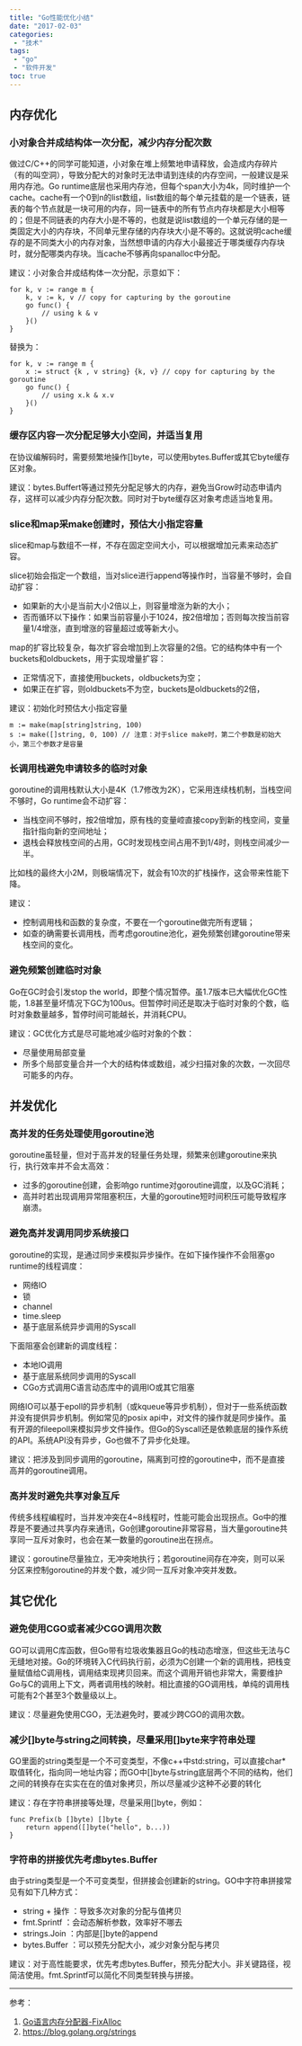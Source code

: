 ```yaml
---
title: "Go性能优化小结"
date: "2017-02-03"
categories:
 - "技术"
tags:
 - "go"
 - "软件开发"
toc: true
---
```



## 内存优化

### 小对象合并成结构体一次分配，减少内存分配次数

做过C/C++的同学可能知道，小对象在堆上频繁地申请释放，会造成内存碎片（有的叫空洞），导致分配大的对象时无法申请到连续的内存空间，一般建议是采用内存池。Go runtime底层也采用内存池，但每个span大小为4k，同时维护一个cache。cache有一个0到n的list数组，list数组的每个单元挂载的是一个链表，链表的每个节点就是一块可用的内存，同一链表中的所有节点内存块都是大小相等的；但是不同链表的内存大小是不等的，也就是说list数组的一个单元存储的是一类固定大小的内存块，不同单元里存储的内存块大小是不等的。这就说明cache缓存的是不同类大小的内存对象，当然想申请的内存大小最接近于哪类缓存内存块时，就分配哪类内存块。当cache不够再向spanalloc中分配。

建议：小对象合并成结构体一次分配，示意如下：

```
for k, v := range m {
    k, v := k, v // copy for capturing by the goroutine
    go func() {
        // using k & v
    }()
}
```

替换为：

```
for k, v := range m {
    x := struct {k , v string} {k, v} // copy for capturing by the goroutine
    go func() {
        // using x.k & x.v
    }()
}
```
<!--more-->

### 缓存区内容一次分配足够大小空间，并适当复用

在协议编解码时，需要频繁地操作[]byte，可以使用bytes.Buffer或其它byte缓存区对象。

建议：bytes.Buffert等通过预先分配足够大的内存，避免当Grow时动态申请内存，这样可以减少内存分配次数。同时对于byte缓存区对象考虑适当地复用。

### slice和map采make创建时，预估大小指定容量

slice和map与数组不一样，不存在固定空间大小，可以根据增加元素来动态扩容。

slice初始会指定一个数组，当对slice进行append等操作时，当容量不够时，会自动扩容：

 - 如果新的大小是当前大小2倍以上，则容量增涨为新的大小；
 - 否而循环以下操作：如果当前容量小于1024，按2倍增加；否则每次按当前容量1/4增涨，直到增涨的容量超过或等新大小。

map的扩容比较复杂，每次扩容会增加到上次容量的2倍。它的结构体中有一个buckets和oldbuckets，用于实现增量扩容：
  
  - 正常情况下，直接使用buckets，oldbuckets为空；
  - 如果正在扩容，则oldbuckets不为空，buckets是oldbuckets的2倍，

建议：初始化时预估大小指定容量

```
m := make(map[string]string, 100)
s := make([]string, 0, 100) // 注意：对于slice make时，第二个参数是初始大小，第三个参数才是容量
```

### 长调用栈避免申请较多的临时对象

goroutine的调用栈默认大小是4K（1.7修改为2K），它采用连续栈机制，当栈空间不够时，Go runtime会不动扩容：

 - 当栈空间不够时，按2倍增加，原有栈的变量崆直接copy到新的栈空间，变量指针指向新的空间地址；
 - 退栈会释放栈空间的占用，GC时发现栈空间占用不到1/4时，则栈空间减少一半。

比如栈的最终大小2M，则极端情况下，就会有10次的扩栈操作，这会带来性能下降。

建议：
 
 - 控制调用栈和函数的复杂度，不要在一个goroutine做完所有逻辑；
 - 如查的确需要长调用栈，而考虑goroutine池化，避免频繁创建goroutine带来栈空间的变化。

### 避免频繁创建临时对象

Go在GC时会引发stop the world，即整个情况暂停。虽1.7版本已大幅优化GC性能，1.8甚至量坏情况下GC为100us。但暂停时间还是取决于临时对象的个数，临时对象数量越多，暂停时间可能越长，并消耗CPU。

建议：GC优化方式是尽可能地减少临时对象的个数：

 - 尽量使用局部变量
 - 所多个局部变量合并一个大的结构体或数组，减少扫描对象的次数，一次回尽可能多的内存。

## 并发优化

### 高并发的任务处理使用goroutine池

goroutine虽轻量，但对于高并发的轻量任务处理，频繁来创建goroutine来执行，执行效率并不会太高效：

 - 过多的goroutine创建，会影响go runtime对goroutine调度，以及GC消耗；
 - 高并时若出现调用异常阻塞积压，大量的goroutine短时间积压可能导致程序崩溃。

### 避免高并发调用同步系统接口

goroutine的实现，是通过同步来模拟异步操作。在如下操作操作不会阻塞go runtime的线程调度：
 
  - 网络IO
  - 锁
  - channel
  - time.sleep
  - 基于底层系统异步调用的Syscall

下面阻塞会创建新的调度线程：

 - 本地IO调用
 - 基于底层系统同步调用的Syscall
 - CGo方式调用C语言动态库中的调用IO或其它阻塞

网络IO可以基于epoll的异步机制（或kqueue等异步机制），但对于一些系统函数并没有提供异步机制。例如常见的posix api中，对文件的操作就是同步操作。虽有开源的fileepoll来模拟异步文件操作。但Go的Syscall还是依赖底层的操作系统的API。系统API没有异步，Go也做不了异步化处理。

建议：把涉及到同步调用的goroutine，隔离到可控的goroutine中，而不是直接高并的goroutine调用。

### 高并发时避免共享对象互斥

传统多线程编程时，当并发冲突在4~8线程时，性能可能会出现拐点。Go中的推荐是不要通过共享内存来通讯，Go创建goroutine非常容易，当大量goroutine共享同一互斥对象时，也会在某一数量的goroutine出在拐点。

建议：goroutine尽量独立，无冲突地执行；若goroutine间存在冲突，则可以采分区来控制goroutine的并发个数，减少同一互斥对象冲突并发数。


## 其它优化

### 避免使用CGO或者减少CGO调用次数

GO可以调用C库函数，但Go带有垃圾收集器且Go的栈动态增涨，但这些无法与C无缝地对接。Go的环境转入C代码执行前，必须为C创建一个新的调用栈，把栈变量赋值给C调用栈，调用结束现拷贝回来。而这个调用开销也非常大，需要维护Go与C的调用上下文，两者调用栈的映射。相比直接的GO调用栈，单纯的调用栈可能有2个甚至3个数量级以上。

建议：尽量避免使用CGO，无法避免时，要减少跨CGO的调用次数。

### 减少[]byte与string之间转换，尽量采用[]byte来字符串处理

GO里面的string类型是一个不可变类型，不像c++中std:string，可以直接char*取值转化，指向同一地址内容；而GO中[]byte与string底层两个不同的结构，他们之间的转换存在实实在在的值对象拷贝，所以尽量减少这种不必要的转化

建议：存在字符串拼接等处理，尽量采用[]byte，例如：

```
func Prefix(b []byte) []byte {
    return append([]byte("hello", b...))
}
```

### 字符串的拼接优先考虑bytes.Buffer

由于string类型是一个不可变类型，但拼接会创建新的string。GO中字符串拼接常见有如下几种方式：

 - string + 操作 ：导致多次对象的分配与值拷贝
 - fmt.Sprintf ：会动态解析参数，效率好不哪去
 - strings.Join ：内部是[]byte的append
 - bytes.Buffer ：可以预先分配大小，减少对象分配与拷贝

建议：对于高性能要求，优先考虑bytes.Buffer，预先分配大小。非关键路径，视简洁使用。fmt.Sprintf可以简化不同类型转换与拼接。



--------------
参考：   
1. [Go语言内存分配器-FixAlloc](http://skoo.me/go/2013/10/09/go-memory-manage-system-fixalloc)  
2. https://blog.golang.org/strings

